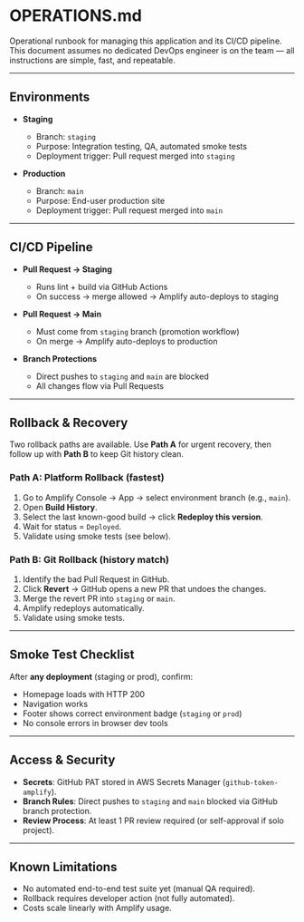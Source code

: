 # OPERATIONS.md
Operational runbook for managing this application and its CI/CD pipeline.  
This document assumes no dedicated DevOps engineer is on the team — all instructions are simple, fast, and repeatable.

---

## Environments

- **Staging**
  - Branch: `staging`
  - Purpose: Integration testing, QA, automated smoke tests
  - Deployment trigger: Pull request merged into `staging`

- **Production**
  - Branch: `main`
  - Purpose: End-user production site
  - Deployment trigger: Pull request merged into `main`

---

## CI/CD Pipeline

- **Pull Request → Staging**
  - Runs lint + build via GitHub Actions
  - On success → merge allowed → Amplify auto-deploys to staging

- **Pull Request → Main**
  - Must come from `staging` branch (promotion workflow)
  - On merge → Amplify auto-deploys to production

- **Branch Protections**
  - Direct pushes to `staging` and `main` are blocked
  - All changes flow via Pull Requests

---

## Rollback & Recovery

Two rollback paths are available. Use **Path A** for urgent recovery, then follow up with **Path B** to keep Git history clean.

### Path A: Platform Rollback (fastest)
1. Go to Amplify Console → App → select environment branch (e.g., `main`).
2. Open **Build History**.
3. Select the last known-good build → click **Redeploy this version**.
4. Wait for status = `Deployed`.
5. Validate using smoke tests (see below).

### Path B: Git Rollback (history match)
1. Identify the bad Pull Request in GitHub.
2. Click **Revert** → GitHub opens a new PR that undoes the changes.
3. Merge the revert PR into `staging` or `main`.
4. Amplify redeploys automatically.
5. Validate using smoke tests.

---

## Smoke Test Checklist

After **any deployment** (staging or prod), confirm:
- Homepage loads with HTTP 200
- Navigation works
- Footer shows correct environment badge (`staging` or `prod`)
- No console errors in browser dev tools

---

## Access & Security
- **Secrets**: GitHub PAT stored in AWS Secrets Manager (`github-token-amplify`).
- **Branch Rules**: Direct pushes to `staging` and `main` blocked via GitHub branch protection.
- **Review Process**: At least 1 PR review required (or self-approval if solo project).

---

## Known Limitations
- No automated end-to-end test suite yet (manual QA required).
- Rollback requires developer action (not fully automated).
- Costs scale linearly with Amplify usage.
